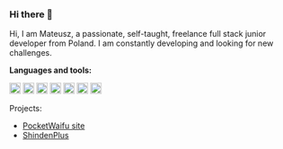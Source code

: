 ### Hi there 👋

Hi, I am Mateusz, a passionate, self-taught, freelance full stack junior developer from Poland. 
I am constantly developing and looking for new challenges.

**Languages and tools:**  

<code><img height="20" src="https://s3.dualstack.us-east-2.amazonaws.com/pythondotorg-assets/media/community/logos/python-logo-only.png"></code>
<code><img height="20" src="https://i.imgur.com/OFazkRz.png"></code>
<code><img height="20" src="https://i.imgur.com/H7XiS9m.png"></code>
<code><img height="20" src="https://i.imgur.com/2QDDqm8.png"></code>
<code><img height="20" src="https://i.imgur.com/FgyVgEb.png"></code>
<code><img height="20" src="https://i.imgur.com/VRLcfK8.png"></code>
<code><img height="20" src="https://i.imgur.com/7dzQ3QA.png"></code>

Projects: 
- [PocketWaifu site](https://waifu.sanakan.pl/#/user/204697/profile)
- [ShindenPlus](https://chrome.google.com/webstore/detail/shindenplus/ipdeholoobbnfjjlliidbjbkciefpcdn)
